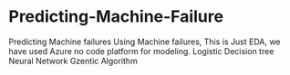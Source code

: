 # Predicting-Machine-Failure

Predicting Machine failures Using Machine failures, This is Just EDA, we have used Azure no code platform for modeling.
Logistic
Decision tree
Neural Network
Gzentic Algorithm
